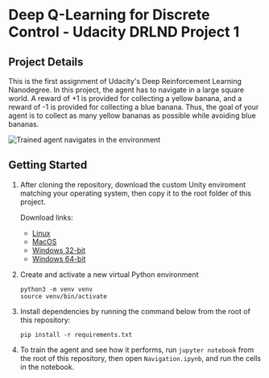 # Deep Q-Learning for Discrete Control - Udacity DRLND Project 1

## Project Details

This is the first assignment of Udacity's Deep Reinforcement Learning Nanodegree. In this project, the agent has to navigate in a large square world. A reward of +1 is provided for collecting a yellow banana, and a reward of -1 is provided for collecting a blue banana. Thus, the goal of your agent is to collect as many yellow bananas as possible while avoiding blue bananas.

![Trained agent navigates in the environment](trained_agent.gif)

## Getting Started

1. After cloning the repository, download the custom Unity enviroment matching your operating system, then copy it to the root folder of this project.

   Download links: 
   - [Linux](https://s3-us-west-1.amazonaws.com/udacity-drlnd/P1/Banana/Banana_Linux.zip) 
   - [MacOS](https://s3-us-west-1.amazonaws.com/udacity-drlnd/P1/Banana/Banana.app.zip) 
   - [Windows 32-bit](https://s3-us-west-1.amazonaws.com/udacity-drlnd/P1/Banana/Banana_Windows_x86.zip) 
   - [Windows 64-bit](https://s3-us-west-1.amazonaws.com/udacity-drlnd/P1/Banana/Banana_Windows_x86_64.zip)
   
1. Create and activate a new virtual Python environment
   ```
   python3 -m venv venv
   source venv/bin/activate
   ```
1. Install dependencies by running the command below from the root of this repository:
   ```
   pip install -r requirements.txt
   ```
1. To train the agent and see how it performs, run `jupyter notebook` from the root of this repository, then open `Navigation.ipynb`, and run the cells in the notebook.

